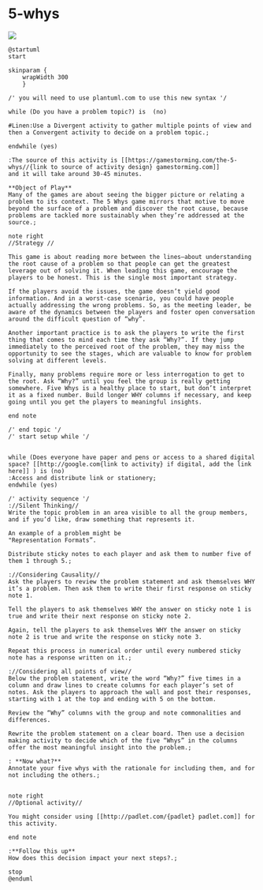 # 5-whys

![](https://www.plantuml.com/plantuml/img/fLTDZzH643t7lwAL783LiCD7zh8SbWM4Y9I428XM277ejMliPjhTfhizinP2uaVa4YdvS_oIlAgsFJExS0eIsfbnTtszLw_AZsFI8VMjBUH3KSIrSPqEkbMVYX-sGNSNfagDUdZlNg7mxtDHB6-fmVTgQwnLZgXIoQi-akgiTcpfkFJjz5jgJCIXhOg3I_fAtLeMnROnbjJjPrxCD7f3Igik-4jBVAypvTaTXMlgjlDtYkAdNuqZT_fdv6FFp8P2JIufNIQpCMbWJxLE3GNLzZQP3hOxRroAog_Kni2tTeYn8OVxJxtxbe6AIbEHykvw9CUFYe9SDOOyK4H0fsyQKj7teIHs8IdEnl3vtRicfIwUBfUrRYac7rhZQgxA4b7SFRcxROQuN7wongtP-SxKRAMYQ6htMLqtyFvzmScObAkVz1f52Rx7Rm_ltVtvHE5WdoWU5yNHqSlB3rGcjlk7rSFHKV6RTaEEcB9btCNzIzyd5OdWGnvTchf6DP5zwl7S1nN8wiIFzwk3AA8glKjqbOuLr-H4NI0pCOr0Gl0Xmg1EglN8Y_XEw_7taWQV8L6n3oiz9Z_RvXGh4qkS3N8gU9zKgK6e1IxBX-bmpY7fSct1nDO7jWag6wSlxQ2s33jC35-__CsvLbMW674IKQKPHaRP-GH7fcvIiLo-Ja4dgWUr15_VCC2I50CjrGgaAww7-BkajANiHW5JYb-__9MF0HSA2CPLKsrtcHoc77skL4UU2LngfshA8TPm1aYJieHww1etUq4rUhjXkmRbl-0yxHXLcW9UA78bCkHBR0eTEX23uX6qQZnY5UXmtCHS3zo7_zR3dsax7n0yo36M0xJwPNLWIM-yoKYQ67kAYvbSgl8K7SgUr638Lghs7inrAx0PPFBkM9qpbRdbjc1AkbjgL2MMv7GmVY7YWE1nKoHYh0nQfDSMo8vGJeNT1ezF4ocErMjOq3cdbaZ8o-MXm0nIUiki6LkX6fnkJHaFW9mJH8mhL0DCz1sUbI8WKJAOMa-CcDNAb10WzH5baASm__NBFsZshr_-HUNEmJ1MgLrPky0DNmgl08cEw-ieROD96RgLGOaOMSaNJ84Qa9n1orUATDceP5evF8Wf-4Oxdh5pbL4Rr8U-xH10IvK1e5QqJrmIkW0jMcM2ZeKPgxd8TrkD_q1P7lcEa-ZTg9zGZqoV1Ag11D1BnCCrtcZRenEb-TVERr7CiCVwp62am_MZmBhCDBUiOC_Hmq1w0S_GhRdV0ttiJQ3SUp1cmGBG20W5NsTSU2Hmz_Yvvq2sWvAWDPEnmh4LaHqRpVSTOu66OuR1XF0cejBGaK37wZdBc8WSIu5gS30r0oDMIeOoGy4mD6ZbC_abiYuW7AYsvbihSuL2kxwzf72idlG65BTWBxXnyU8jWBLzw-1XXS5P8ZaTK0FcuPgeGnjnJBlm9vdOOqrBsk7GghVm7bdIk9mOOuf5JWOuVv41nnCPtoLmm9XGWJpiU5BlHZMenke3tQQn7JKu8r6XAoBZe4iELeYiOWFiMSHhaxHLiKDzpiR1o7FHUwWC3xHv24wZxpFdFTvRS9DFihfM3C7xzqfs0raDJi-pot5Uf61G-F4m0a9Ep0P4_UZ634VAyx2D81HqKb96SAzn33I4AZgiGZKcmCNSXRba4trPkrW4I6FFY6PakRRxT6g9OOuPGAG6o40B06xMaESgwAtmQw-n0u4jaNY1WRApRYYwqYsBty78Q1bOQ5RnuwlfHcR_Sr7Oc5NdsQukKALoFGW712RHZ4mRYMxK7vdjcPsWwcQIoLRTnn_aL3VgX0ScIeLjAc9l2XpxKmmrRL5F5Epyff85abLiJrO47sfb5Tlp7ibk41ztWaaeLTobB5k6EuXp5aWJHeb49Jg49SlSNiRgFehnXaPizWBxXby-eLtSikPVCo9I7NgIaFUTEsn1t_NzW66iiPD0Ilzl20--7S9tVJ-4Rn24PE71LTIop8h980Ex4Wtg0r0SHKNwV2G0UdZVLYFwDNjYvmc0m2EOUfCIt0c7gpYuyOIi_muF5dlfO2MezlLQcCW3BkQL8QjaRdrk8bcyk9Ybh4kpYlAusIEw40eonm598-J1S1sG3h79HEL8E0qHEYyJcD6UIe2-5kNaRBS6hqdtfyKIIY6NAEz-yl24AoKRja_9jmBCt1KvLqvr2btkx9H4Z_hDax_rZdlDq2H-UNYMilc_ebqPR_QQlEEKs8K2mj2X6fkgbzShVW-Ah26jNWk2Dz-HycWVDmH19KVEUiFGyCzJ1fx3oZiOr-xcNEBfwFS35HQfewFVmP4jrF0Chotd3capfj3EKPBu3MfNdo2wfo6GZBPnfUsdXRjTZ1jSuDeTFbEoZqLsURZzl-oolJbzVWjuYrcR9RSSAOwQiQLvgdMwifJaFUzJ_lnPxNx3vE8e3juM3wRowT7HSszpS-1Cto7r5_Z6UtJ-QKO7AoHCv7g8y60_xU8PPuAtnQvu3AlyIlyV)

```
@startuml
start

skinparam {
	wrapWidth 300
    }

/' you will need to use plantuml.com to use this new syntax '/

while (Do you have a problem topic?) is  (no)

#Linen:Use a Divergent activity to gather multiple points of view and then a Convergent activity to decide on a problem topic.;

endwhile (yes)

:The source of this activity is [[https://gamestorming.com/the-5-whys//{link to source of activity design} gamestorming.com]]
and it will take around 30-45 minutes.

**Object of Play**
Many of the games are about seeing the bigger picture or relating a problem to its context. The 5 Whys game mirrors that motive to move beyond the surface of a problem and discover the root cause, because problems are tackled more sustainably when they’re addressed at the source.;

note right
//Strategy //

This game is about reading more between the lines—about understanding the root cause of a problem so that people can get the greatest leverage out of solving it. When leading this game, encourage the players to be honest. This is the single most important strategy.

If the players avoid the issues, the game doesn’t yield good information. And in a worst-case scenario, you could have people actually addressing the wrong problems. So, as the meeting leader, be aware of the dynamics between the players and foster open conversation around the difficult question of “why”.

Another important practice is to ask the players to write the first thing that comes to mind each time they ask “Why?”. If they jump immediately to the perceived root of the problem, they may miss the opportunity to see the stages, which are valuable to know for problem solving at different levels.

Finally, many problems require more or less interrogation to get to the root. Ask “Why?” until you feel the group is really getting somewhere. Five Whys is a healthy place to start, but don’t interpret it as a fixed number. Build longer WHY columns if necessary, and keep going until you get the players to meaningful insights.

end note

/' end topic '/
/' start setup while '/


while (Does everyone have paper and pens or access to a shared digital space? [[http://google.com{link to activity} if digital, add the link here]] ) is (no)
:Access and distribute link or stationery;
endwhile (yes)

/' activity sequence '/
://Silent Thinking//
Write the topic problem in an area visible to all the group members, and if you’d like, draw something that represents it.

An example of a problem might be
"Representation Formats”.

Distribute sticky notes to each player and ask them to number five of them 1 through 5.;

://Considering Causality//
Ask the players to review the problem statement and ask themselves WHY it’s a problem. Then ask them to write their first response on sticky note 1.

Tell the players to ask themselves WHY the answer on sticky note 1 is true and write their next response on sticky note 2.

Again, tell the players to ask themselves WHY the answer on sticky note 2 is true and write the response on sticky note 3.

Repeat this process in numerical order until every numbered sticky note has a response written on it.;

://Considering all points of view//
Below the problem statement, write the word “Why?” five times in a column and draw lines to create columns for each player’s set of notes. Ask the players to approach the wall and post their responses, starting with 1 at the top and ending with 5 on the bottom.

Review the “Why” columns with the group and note commonalities and differences.

Rewrite the problem statement on a clear board. Then use a decision making activity to decide which of the five “Whys” in the columns offer the most meaningful insight into the problem.;

: **Now what?**
Annotate your five whys with the rationale for including them, and for not including the others.;


note right
//Optional activity//

You might consider using [[http://padlet.com/{padlet} padlet.com]] for this activity.

end note

:**Follow this up**
How does this decision impact your next steps?.;

stop
@enduml

```
</code>
